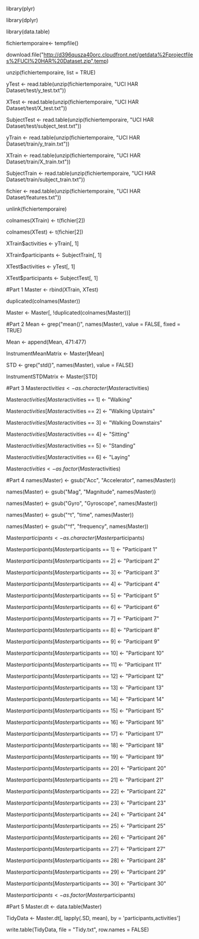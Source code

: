 library(plyr)

library(dplyr)

library(data.table)

fichiertemporaire<- tempfile()

download.file("http://d396qusza40orc.cloudfront.net/getdata%2Fprojectfiles%2FUCI%20HAR%20Dataset.zip",temp)

unzip(fichiertemporaire, list = TRUE) 

yTest <- read.table(unzip(fichiertemporaire, "UCI HAR Dataset/test/y_test.txt"))

XTest <- read.table(unzip(fichiertemporaire, "UCI HAR Dataset/test/X_test.txt"))

SubjectTest <- read.table(unzip(fichiertemporaire, "UCI HAR Dataset/test/subject_test.txt"))

yTrain <- read.table(unzip(fichiertemporaire, "UCI HAR Dataset/train/y_train.txt"))

XTrain <- read.table(unzip(fichiertemporaire, "UCI HAR Dataset/train/X_train.txt"))

SubjectTrain <- read.table(unzip(fichiertemporaire, "UCI HAR Dataset/train/subject_train.txt"))

fichier <- read.table(unzip(fichiertemporaire, "UCI HAR Dataset/features.txt"))

unlink(fichiertemporaire) 


colnames(XTrain) <- t(fichier[2])

colnames(XTest) <- t(fichier[2])

XTrain$activities <- yTrain[, 1]

XTrain$participants <- SubjectTrain[, 1]

XTest$activities <- yTest[, 1]

XTest$participants <- SubjectTest[, 1]


#Part 1
Master <- rbind(XTrain, XTest)

duplicated(colnames(Master))

Master <- Master[, !duplicated(colnames(Master))]

#Part 2
Mean <- grep("mean()", names(Master), value = FALSE, fixed = TRUE)

Mean <- append(Mean, 471:477)

InstrumentMeanMatrix <- Master[Mean]

STD <- grep("std()", names(Master), value = FALSE)

InstrumentSTDMatrix <- Master[STD]

#Part 3
Master$activities <- as.character(Master$activities)

Master$activities[Master$activities == 1] <- "Walking"

Master$activities[Master$activities == 2] <- "Walking Upstairs"

Master$activities[Master$activities == 3] <- "Walking Downstairs"

Master$activities[Master$activities == 4] <- "Sitting"

Master$activities[Master$activities == 5] <- "Standing"

Master$activities[Master$activities == 6] <- "Laying"

Master$activities <- as.factor(Master$activities)

#Part 4
names(Master) <- gsub("Acc", "Accelerator", names(Master))

names(Master) <- gsub("Mag", "Magnitude", names(Master))

names(Master) <- gsub("Gyro", "Gyroscope", names(Master))

names(Master) <- gsub("^t", "time", names(Master))

names(Master) <- gsub("^f", "frequency", names(Master))

Master$participants <- as.character(Master$participants)

Master$participants[Master$participants == 1] <- "Participant 1"

Master$participants[Master$participants == 2] <- "Participant 2"

Master$participants[Master$participants == 3] <- "Participant 3"

Master$participants[Master$participants == 4] <- "Participant 4"

Master$participants[Master$participants == 5] <- "Participant 5"

Master$participants[Master$participants == 6] <- "Participant 6"

Master$participants[Master$participants == 7] <- "Participant 7"

Master$participants[Master$participants == 8] <- "Participant 8"

Master$participants[Master$participants == 9] <- "Participant 9"

Master$participants[Master$participants == 10] <- "Participant 10"

Master$participants[Master$participants == 11] <- "Participant 11"

Master$participants[Master$participants == 12] <- "Participant 12"

Master$participants[Master$participants == 13] <- "Participant 13"

Master$participants[Master$participants == 14] <- "Participant 14"

Master$participants[Master$participants == 15] <- "Participant 15"

Master$participants[Master$participants == 16] <- "Participant 16"

Master$participants[Master$participants == 17] <- "Participant 17"

Master$participants[Master$participants == 18] <- "Participant 18"

Master$participants[Master$participants == 19] <- "Participant 19"

Master$participants[Master$participants == 20] <- "Participant 20"

Master$participants[Master$participants == 21] <- "Participant 21"

Master$participants[Master$participants == 22] <- "Participant 22"

Master$participants[Master$participants == 23] <- "Participant 23"

Master$participants[Master$participants == 24] <- "Participant 24"

Master$participants[Master$participants == 25] <- "Participant 25"

Master$participants[Master$participants == 26] <- "Participant 26"

Master$participants[Master$participants == 27] <- "Participant 27"

Master$participants[Master$participants == 28] <- "Participant 28"

Master$participants[Master$participants == 29] <- "Participant 29"

Master$participants[Master$participants == 30] <- "Participant 30"

Master$participants <- as.factor(Master$participants)


#Part 5
Master.dt <- data.table(Master)

TidyData <- Master.dt[, lapply(.SD, mean), by = 'participants,activities']

write.table(TidyData, file = "Tidy.txt", row.names = FALSE)
